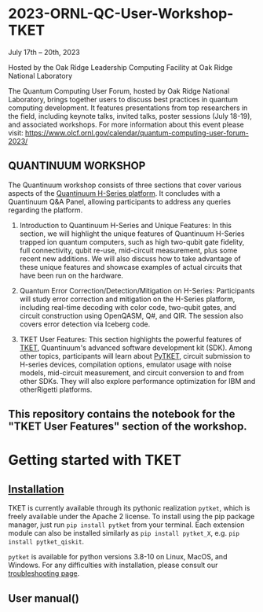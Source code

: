 # 2023-ORNL-QC-User-Workshop-TKET

July 17th – 20th, 2023

Hosted by the Oak Ridge Leadership Computing Facility at Oak Ridge National Laboratory

The Quantum Computing User Forum, hosted by Oak Ridge National Laboratory, brings together users to discuss best practices in quantum computing development. It features presentations from top researchers in the field, including keynote talks, invited talks, poster sessions (July 18-19), and associated workshops.  For more information about this event please visit: https://www.olcf.ornl.gov/calendar/quantum-computing-user-forum-2023/


## QUANTINUUM WORKSHOP

The Quantinuum workshop consists of three sections that cover various aspects of the [Quantinuum H-Series platform](https://www.quantinuum.com/hardware). It concludes with a Quantinuum Q&A Panel, allowing participants to address any queries regarding the platform.

1) Introduction to Quantinuum H-Series and Unique Features: 
In this section, we will highlight the unique features of Quantinuum H-Series trapped ion quantum computers, such as high two-qubit gate fidelity, full connectivity, qubit re-use, mid-circuit measurement, plus some recent new additions.  We will also discuss how to take advantage of these unique features and showcase examples of actual circuits that have been run on the hardware.

2) Quantum Error Correction/Detection/Mitigation on H-Series:
Participants will study error correction and mitigation on the H-Series platform, including real-time decoding with color code, two-qubit gates, and circuit construction using OpenQASM, Q#, and QIR. The session also covers error detection via Iceberg code.

4) TKET User Features:
This section highlights the powerful features of [TKET](https://www.quantinuum.com/developers/tket), Quantinuum's advanced software development kit (SDK). Among other topics, participants will learn about [PyTKET](https://cqcl.github.io/tket/pytket/api/getting_started.html), circuit submission to H-series devices, compilation options, emulator usage with noise models, mid-circuit measurement, and circuit conversion to and from other SDKs. They will also explore performance optimization for IBM and otherRigetti platforms.

## This repository contains the notebook for the "TKET User Features" section of the workshop.

# Getting started with TKET

## [Installation](https://cqcl.github.io/pytket/manual/manual_intro.html#installation)
TKET is currently available through its pythonic realization `pytket`, which is freely available under the Apache 2 license. To install using the pip package manager, just run `pip install pytket` from your terminal. Each extension module can also be installed similarly as `pip install pytket_X`, e.g. `pip install pytket_qiskit`.

`pytket` is available for python versions 3.8-10 on Linux, MacOS, and Windows. For any difficulties with installation, please consult our [troubleshooting page](https://cqcl.github.io/tket/pytket/api/install.html).

## User manual()

